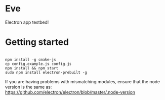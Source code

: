 # Eve

Electron app testbed!

# Getting started

```

npm install -g cmake-js
cp config.example.js config.js
npm install && npm start
sudo npm install electron-prebuilt -g

```

If you are having problems with mismatching modules, ensure that the node version is the same as:
https://github.com/electron/electron/blob/master/.node-version
